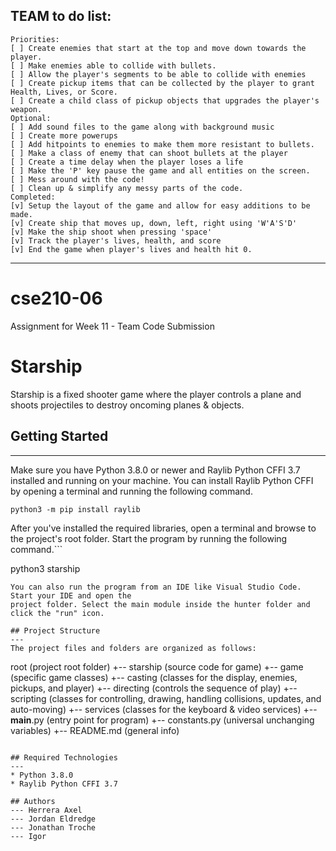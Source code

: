 ## TEAM to do list:
```
Priorities:
[ ] Create enemies that start at the top and move down towards the player.
[ ] Make enemies able to collide with bullets.
[ ] Allow the player's segments to be able to collide with enemies
[ ] Create pickup items that can be collected by the player to grant Health, Lives, or Score.
[ ] Create a child class of pickup objects that upgrades the player's weapon.
Optional:
[ ] Add sound files to the game along with background music
[ ] Create more powerups
[ ] Add hitpoints to enemies to make them more resistant to bullets.
[ ] Make a class of enemy that can shoot bullets at the player
[ ] Create a time delay when the player loses a life
[ ] Make the 'P' key pause the game and all entities on the screen. 
[ ] Mess around with the code!
[ ] Clean up & simplify any messy parts of the code.
Completed:
[v] Setup the layout of the game and allow for easy additions to be made.
[v] Create ship that moves up, down, left, right using 'W'A'S'D'
[v] Make the ship shoot when pressing 'space'
[v] Track the player's lives, health, and score
[v] End the game when player's lives and health hit 0.
```
---

# cse210-06
Assignment for Week 11 - Team Code Submission


# Starship
Starship is a fixed shooter game where the player controls a plane and shoots projectiles to destroy oncoming planes & objects.

## Getting Started
---
Make sure you have Python 3.8.0 or newer and Raylib Python CFFI 3.7 installed and running on your machine. You can install Raylib Python CFFI by opening a terminal and running the following command.
```
python3 -m pip install raylib
```
After you've installed the required libraries, open a terminal and browse to the project's root folder. Start the program by running the following command.```

python3 starship 
```
You can also run the program from an IDE like Visual Studio Code. Start your IDE and open the 
project folder. Select the main module inside the hunter folder and click the "run" icon.

## Project Structure
---
The project files and folders are organized as follows:
```
root                    (project root folder)
+-- starship            (source code for game)
  +-- game              (specific game classes)
    +-- casting         (classes for the display, enemies, pickups, and player)
    +-- directing       (controls the sequence of play)
    +-- scripting       (classes for controlling, drawing, handling collisions, updates, and auto-moving)
    +-- services        (classes for the keyboard & video services)
  +-- __main__.py       (entry point for program)
  +-- constants.py      (universal unchanging variables)
+-- README.md           (general info)
```

## Required Technologies
---
* Python 3.8.0
* Raylib Python CFFI 3.7

## Authors
--- Herrera Axel
--- Jordan Eldredge
--- Jonathan Troche
--- Igor
